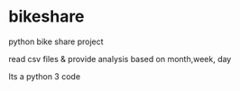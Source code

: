 # bikeshare
python bike share project

read csv files & provide analysis based on month,week, day

Its a python 3 code 
